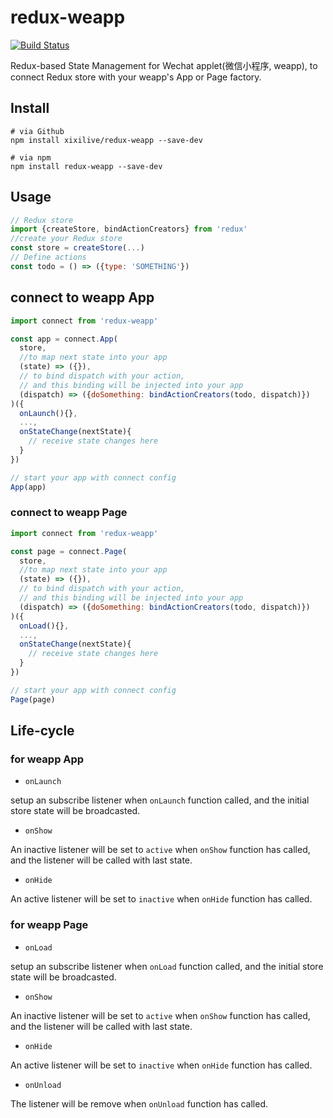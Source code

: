 # redux-weapp

[![Build Status](https://travis-ci.org/xixilive/redux-weapp.svg?branch=master)](https://travis-ci.org/xixilive/redux-weapp)

Redux-based State Management for Wechat applet(微信小程序, weapp), to connect Redux store with your weapp's App or Page factory.

## Install

```
# via Github
npm install xixilive/redux-weapp --save-dev

# via npm
npm install redux-weapp --save-dev
```

## Usage

```js
// Redux store
import {createStore, bindActionCreators} from 'redux'
//create your Redux store
const store = createStore(...)
// Define actions
const todo = () => ({type: 'SOMETHING'})
```

## connect to weapp App

```js
import connect from 'redux-weapp'

const app = connect.App(
  store,
  //to map next state into your app
  (state) => ({}),
  // to bind dispatch with your action,
  // and this binding will be injected into your app
  (dispatch) => ({doSomething: bindActionCreators(todo, dispatch)})
)({
  onLaunch(){},
  ...,
  onStateChange(nextState){
    // receive state changes here
  }
})

// start your app with connect config
App(app)
```

### connect to weapp Page

```js
import connect from 'redux-weapp'

const page = connect.Page(
  store,
  //to map next state into your app
  (state) => ({}),
  // to bind dispatch with your action,
  // and this binding will be injected into your app
  (dispatch) => ({doSomething: bindActionCreators(todo, dispatch)})
)({
  onLoad(){},
  ...,
  onStateChange(nextState){
    // receive state changes here
  }
})

// start your app with connect config
Page(page)
```

## Life-cycle

### for weapp App

- `onLaunch`

setup an subscribe listener when `onLaunch` function called, and the initial store state will be broadcasted.

- `onShow`

An inactive listener will be set to `active` when `onShow` function has called, and the listener will be called with last state.

- `onHide`

An active listener will be set to `inactive` when `onHide` function has called.

### for weapp Page

- `onLoad`

setup an subscribe listener when `onLoad` function called, and the initial store state will be broadcasted.

- `onShow`

An inactive listener will be set to `active` when `onShow` function has called, and the listener will be called with last state.

- `onHide`

An active listener will be set to `inactive` when `onHide` function has called.

- `onUnload`

The listener will be remove when `onUnload` function has called.
